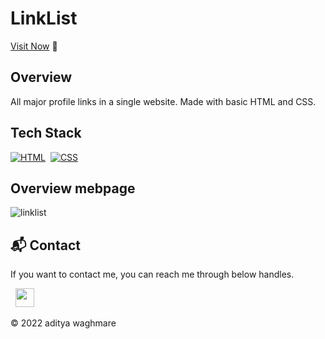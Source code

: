 
# LinkList

[Visit Now]( https://adityavw2003.github.io/Link-list/) 🚀





## Overview

All major profile links in a single website.
Made with basic HTML and CSS.

## Tech Stack
[![HTML](https://img.shields.io/badge/html5%20-%23E34F26.svg?&style=for-the-badge&logo=html5&logoColor=white)](https://github.com/jigar-sable/LinkList/search?l=html)&nbsp;
[![CSS](https://img.shields.io/badge/css3%20-%231572B6.svg?&style=for-the-badge&logo=css3&logoColor=white)](https://github.com/jigar-sable/LinkList/search?l=css)&nbsp;

## Overview mebpage
![linklist](https://hosting.photobucket.com/images/i/aditya4452/WhatsApp_Image_2022-06-16_at_3.32.06_PM.jpeg)



<h2>📬 Contact</h2>

If you want to contact me, you can reach me through below handles.

&nbsp;&nbsp;<a href="https://www.linkedin.com/in/aditya-waghmare-940aa2235/"><img src="https://www.felberpr.com/wp-content/uploads/linkedin-logo.png" width="30"></img></a>

© 2022 aditya waghmare



